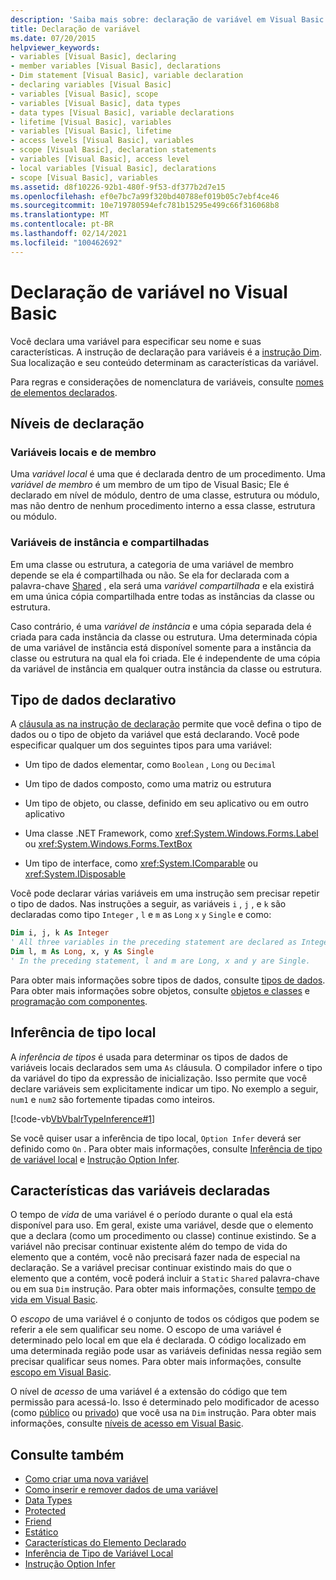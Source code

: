 ```yaml
---
description: 'Saiba mais sobre: declaração de variável em Visual Basic'
title: Declaração de variável
ms.date: 07/20/2015
helpviewer_keywords:
- variables [Visual Basic], declaring
- member variables [Visual Basic], declarations
- Dim statement [Visual Basic], variable declaration
- declaring variables [Visual Basic]
- variables [Visual Basic], scope
- variables [Visual Basic], data types
- data types [Visual Basic], variable declarations
- lifetime [Visual Basic], variables
- variables [Visual Basic], lifetime
- access levels [Visual Basic], variables
- scope [Visual Basic], declaration statements
- variables [Visual Basic], access level
- local variables [Visual Basic], declarations
- scope [Visual Basic], variables
ms.assetid: d8f10226-92b1-480f-9f53-df377b2d7e15
ms.openlocfilehash: ef0e7bc7a99f320bd40788ef019b05c7ebf4ce46
ms.sourcegitcommit: 10e719780594efc781b15295e499c66f316068b8
ms.translationtype: MT
ms.contentlocale: pt-BR
ms.lasthandoff: 02/14/2021
ms.locfileid: "100462692"
---
```

# <a name="variable-declaration-in-visual-basic"></a>Declaração de variável no Visual Basic

Você declara uma variável para especificar seu nome e suas características. A instrução de declaração para variáveis é a [instrução Dim](../../../language-reference/statements/dim-statement.md). Sua localização e seu conteúdo determinam as características da variável.  
  
 Para regras e considerações de nomenclatura de variáveis, consulte [nomes de elementos declarados](../declared-elements/declared-element-names.md).  
  
## <a name="declaration-levels"></a>Níveis de declaração  
  
### <a name="local-and-member-variables"></a>Variáveis locais e de membro  

 Uma *variável local* é uma que é declarada dentro de um procedimento. Uma *variável de membro* é um membro de um tipo de Visual Basic; Ele é declarado em nível de módulo, dentro de uma classe, estrutura ou módulo, mas não dentro de nenhum procedimento interno a essa classe, estrutura ou módulo.  
  
### <a name="shared-and-instance-variables"></a>Variáveis de instância e compartilhadas  

 Em uma classe ou estrutura, a categoria de uma variável de membro depende se ela é compartilhada ou não. Se ela for declarada com a palavra-chave [Shared](../../../language-reference/modifiers/shared.md) , ela será uma *variável compartilhada* e ela existirá em uma única cópia compartilhada entre todas as instâncias da classe ou estrutura.  
  
 Caso contrário, é uma *variável de instância* e uma cópia separada dela é criada para cada instância da classe ou estrutura. Uma determinada cópia de uma variável de instância está disponível somente para a instância da classe ou estrutura na qual ela foi criada. Ele é independente de uma cópia da variável de instância em qualquer outra instância da classe ou estrutura.  
  
## <a name="declaring-data-type"></a>Tipo de dados declarativo  

 A [cláusula as na instrução de declaração](../../../language-reference/statements/as-clause.md) permite que você defina o tipo de dados ou o tipo de objeto da variável que está declarando. Você pode especificar qualquer um dos seguintes tipos para uma variável:  
  
- Um tipo de dados elementar, como `Boolean` , `Long` ou `Decimal`  
  
- Um tipo de dados composto, como uma matriz ou estrutura  
  
- Um tipo de objeto, ou classe, definido em seu aplicativo ou em outro aplicativo  
  
- Uma classe .NET Framework, como <xref:System.Windows.Forms.Label> ou <xref:System.Windows.Forms.TextBox>  
  
- Um tipo de interface, como <xref:System.IComparable> ou <xref:System.IDisposable>  
  
 Você pode declarar várias variáveis em uma instrução sem precisar repetir o tipo de dados. Nas instruções a seguir, as variáveis `i` , `j` , e `k` são declaradas como tipo `Integer` , `l` e `m` as `Long` `x` `y` `Single` e como:  
  
```vb  
Dim i, j, k As Integer  
' All three variables in the preceding statement are declared as Integer.  
Dim l, m As Long, x, y As Single  
' In the preceding statement, l and m are Long, x and y are Single.  
```  
  
 Para obter mais informações sobre tipos de dados, consulte [tipos de dados](../data-types/index.md). Para obter mais informações sobre objetos, consulte [objetos e classes](../objects-and-classes/index.md) e [programação com componentes](/previous-versions/visualstudio/visual-studio-2013/0ffkdtkf(v=vs.120)).  
  
## <a name="local-type-inference"></a>Inferência de tipo local  

 A *inferência de tipos* é usada para determinar os tipos de dados de variáveis locais declarados sem uma `As` cláusula. O compilador infere o tipo da variável do tipo da expressão de inicialização. Isso permite que você declare variáveis sem explicitamente indicar um tipo. No exemplo a seguir, `num1` e `num2` são fortemente tipadas como inteiros.  
  
 [!code-vb[VbVbalrTypeInference#1](~/samples/snippets/visualbasic/VS_Snippets_VBCSharp/VbVbalrTypeInference/VB/Class1.vb#1)]  
  
 Se você quiser usar a inferência de tipo local, `Option Infer` deverá ser definido como `On` . Para obter mais informações, consulte [Inferência de tipo de variável local](local-type-inference.md) e [Instrução Option Infer](../../../language-reference/statements/option-infer-statement.md).  
  
## <a name="characteristics-of-declared-variables"></a>Características das variáveis declaradas  

 O tempo de *vida* de uma variável é o período durante o qual ela está disponível para uso. Em geral, existe uma variável, desde que o elemento que a declara (como um procedimento ou classe) continue existindo. Se a variável não precisar continuar existente além do tempo de vida do elemento que a contém, você não precisará fazer nada de especial na declaração. Se a variável precisar continuar existindo mais do que o elemento que a contém, você poderá incluir a `Static` `Shared` palavra-chave ou em sua `Dim` instrução. Para obter mais informações, consulte [tempo de vida em Visual Basic](../declared-elements/lifetime.md).  
  
 O *escopo* de uma variável é o conjunto de todos os códigos que podem se referir a ele sem qualificar seu nome. O escopo de uma variável é determinado pelo local em que ela é declarada. O código localizado em uma determinada região pode usar as variáveis definidas nessa região sem precisar qualificar seus nomes. Para obter mais informações, consulte [escopo em Visual Basic](../declared-elements/scope.md).  
  
 O nível de *acesso* de uma variável é a extensão do código que tem permissão para acessá-lo. Isso é determinado pelo modificador de acesso (como [público](../../../language-reference/modifiers/public.md) ou [privado](../../../language-reference/modifiers/private.md)) que você usa na `Dim` instrução. Para obter mais informações, consulte [níveis de acesso em Visual Basic](../declared-elements/access-levels.md).  
  
## <a name="see-also"></a>Consulte também

- [Como criar uma nova variável](how-to-create-a-new-variable.md)
- [Como inserir e remover dados de uma variável](how-to-move-data-into-and-out-of-a-variable.md)
- [Data Types](../../../language-reference/data-types/index.md)
- [Protected](../../../language-reference/modifiers/protected.md)
- [Friend](../../../language-reference/modifiers/friend.md)
- [Estático](../../../language-reference/modifiers/static.md)
- [Características do Elemento Declarado](../declared-elements/declared-element-characteristics.md)
- [Inferência de Tipo de Variável Local](local-type-inference.md)
- [Instrução Option Infer](../../../language-reference/statements/option-infer-statement.md)

